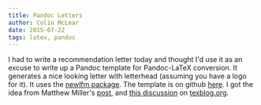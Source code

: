 ```yaml
---
title: Pandoc Letters
author: Colin McLear
date: 2015-07-22
tags: latex, pandoc
---
```


I had to write a recommendation letter today and thought I'd use it as an excuse
to write up a Pandoc template for Pandoc-LaTeX conversion. It generates a nice
looking letter with letterhead (assuming you have a logo for it). It uses the
[newlfm package]. The template is on github [here]. I got the idea from Matthew
Miller's [post], and [this discussion] on [texblog.org].

  [newlfm package]: https://www.ctan.org/pkg/newlfm?lang=en
  [here]: https://raw.githubusercontent.com/mclearc/pandoc-templates/master/letter.tex
  [post]: http://www.matthewjmiller.net/howtos/customized-cover-letter-scripts/
  [this discussion]: http://texblog.org/2013/11/11/latexs-alternative-letter-class-newlfm/
  [texblog.org]: http://texblog.org
